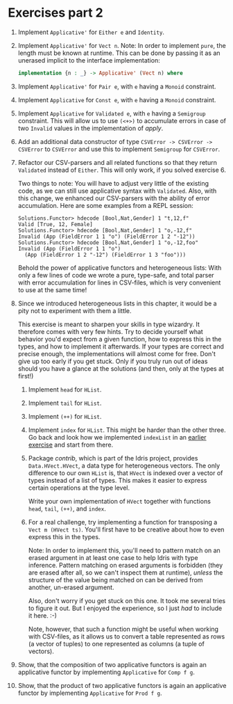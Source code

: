 # Exercises part 2

01. Implement `Applicative'` for `Either e` and `Identity`.

02. Implement `Applicative'` for `Vect n`. Note: In order to implement `pure`, the length must be known at runtime. This can be done by passing it as an unerased implicit to the interface implementation:

    ```idris
    implementation {n : _} -> Applicative' (Vect n) where
    ```

03. Implement `Applicative'` for `Pair e`, with `e` having a `Monoid` constraint.

04. Implement `Applicative` for `Const e`, with `e` having a `Monoid` constraint.

05. Implement `Applicative` for `Validated e`, with `e` having a `Semigroup` constraint. This will allow us to use `(<+>)` to accumulate errors in case of two `Invalid` values in the implementation of *apply*.

06. Add an additional data constructor of type `CSVError -> CSVError -> CSVError` to `CSVError` and use this to implement `Semigroup` for `CSVError`.

07. Refactor our CSV-parsers and all related functions so that they return `Validated` instead of `Either`. This will only work, if you solved exercise 6.

    Two things to note: You will have to adjust very little of the existing code, as we can still use applicative syntax with `Validated`. Also, with this change, we enhanced our CSV-parsers with the ability of error accumulation. Here are some examples from a REPL session:

    ```repl
    Solutions.Functor> hdecode [Bool,Nat,Gender] 1 "t,12,f"
    Valid [True, 12, Female]
    Solutions.Functor> hdecode [Bool,Nat,Gender] 1 "o,-12,f"
    Invalid (App (FieldError 1 1 "o") (FieldError 1 2 "-12"))
    Solutions.Functor> hdecode [Bool,Nat,Gender] 1 "o,-12,foo"
    Invalid (App (FieldError 1 1 "o")
      (App (FieldError 1 2 "-12") (FieldError 1 3 "foo")))
    ```

    Behold the power of applicative functors and heterogeneous lists: With only a few lines of code we wrote a pure, type-safe, and total parser with error accumulation for lines in CSV-files, which is very convenient to use at the same time!

08. Since we introduced heterogeneous lists in this chapter, it would be a pity not to experiment with them a little.

    This exercise is meant to sharpen your skills in type wizardry. It therefore comes with very few hints. Try to decide yourself what behavior you'd expect from a given function, how to express this in the types, and how to implement it afterwards. If your types are correct and precise enough, the implementations will almost come for free. Don't give up too early if you get stuck. Only if you truly run out of ideas should you have a glance at the solutions (and then, only at the types at first!)

    1. Implement `head` for `HList`.

    2. Implement `tail` for `HList`.

    3. Implement `(++)` for `HList`.

    4. Implement `index` for `HList`. This might be harder than the other three. Go back and look how we implemented `indexList` in an [earlier exercise](Dependent.md) and start from there.

    5. Package *contrib*, which is part of the Idris project, provides `Data.HVect.HVect`, a data type for heterogeneous vectors. The only difference to our own `HList` is, that `HVect` is indexed over a vector of types instead of a list of types. This makes it easier to express certain operations at the type level.

       Write your own implementation of `HVect` together with functions `head`, `tail`, `(++)`, and `index`.

    6. For a real challenge, try implementing a function for transposing a `Vect m (HVect ts)`. You'll first have to be creative about how to even express this in the types.

       Note: In order to implement this, you'll need to pattern match on an erased argument in at least one case to help Idris with type inference. Pattern matching on erased arguments is forbidden (they are erased after all, so we can't inspect them at runtime), *unless* the structure of the value being matched on can be derived from another, un-erased argument.

       Also, don't worry if you get stuck on this one. It took me several tries to figure it out. But I enjoyed the experience, so I just *had* to include it here. :-)

       Note, however, that such a function might be useful when working with CSV-files, as it allows us to convert a table represented as rows (a vector of tuples) to one represented as columns (a tuple of vectors).

09. Show, that the composition of two applicative functors is again an applicative functor by implementing `Applicative` for `Comp f g`.

10. Show, that the product of two applicative functors is again an applicative functor by implementing `Applicative` for `Prod f g`.
